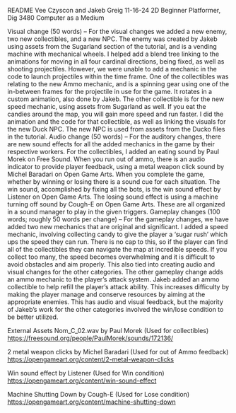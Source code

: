 README
Vee Czyscon and Jakeb Greig
11-16-24
2D Beginner Platformer, Dig 3480 Computer as a Medium


Visual change (50 words) – For the visual changes we added a new enemy, two new collectibles, and a new NPC. The enemy was created by Jakeb using assets from the Sugarland section of the tutorial, and is a vending machine with mechanical wheels. I helped add a blend tree linking to the animations for moving in all four cardinal directions, being fixed, as well as shooting projectiles. However, we were unable to add a mechanic in the code to launch projectiles within the time frame. One of the collectibles was relating to the new Ammo mechanic, and is a spinning gear using one of the in-between frames for the projectile in use for the game. It rotates in a custom animation, also done by Jakeb. The other collectible is for the new speed mechanic, using assets from Sugarland as well. If you eat the candies around the map, you will gain more speed and run faster. I did the animation and the code for that collectible, as well as linking the visuals for the new Duck NPC. The new NPC is used from assets from the Ducko files in the tutorial.
Audio change (50 words) – For the auditory changes, there are new sound effects for all the added mechanics in the game by their respective workers. For the collectibles, I added an eating sound by Paul Morek on Free Sound. When you run out of ammo, there is an audio indicator to provide player feedback, using a metal weapon click sound by Michel Baradari on Open Game Arts. When you complete the game, whether by winning or losing there is a sound cue for each situation. The win sound, accomplished by fixing all the bots, is the win sound effect by Listener on Open Game Arts. The losing sound effect is using a machine turning off sound by Cough-E on Open Game Arts. These are all organized in a sound manager to play in the given triggers. 
Gameplay changes (100 words; roughly 50 words per change) – For the gameplay changes, we have added two new mechanics that are original and significant. I added a speed mechanic, involving collecting candy to give the player a ‘sugar rush’ which ups the speed they can run. There is no cap to this, so if the player can find all of the collectibles they can navigate the map at incredible speeds. If you collect too many, the speed becomes overwhelming and it is difficult to avoid obstacles and aim properly. This also tied into creating audio and visual changes for the other categories. The other gameplay change adds an ammo mechanic to the player’s attack system. Jakeb added an ammo collectible to help refill the player’s attack ability. This increases difficulty by making the player manage and conserve resources by aiming at the appropriate enemies. This has audio and visual feedback, but the majority of Jakeb’s work for the other categories involved the win/lose condition to be better utilized. 

External Assets
Nom_C_02.wav by Paul Morek (Used for collectibles)
https://freesound.org/people/PaulMorek/sounds/172136/

2 metal weapon clicks by Michel Baradari (Used for out of Ammo feedback)
https://opengameart.org/content/2-metal-weapon-clicks

Win sound effect by Listener (Used for Win condition)
https://opengameart.org/content/win-sound-effect

Machine Shutting Down by Cough-E (Used for Lose condition)
https://opengameart.org/content/machine-shutting-down